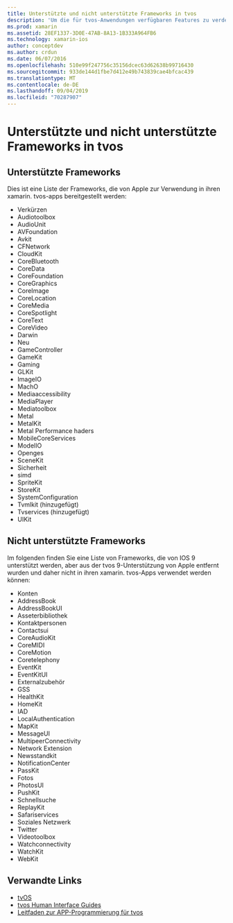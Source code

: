 ```yaml
---
title: Unterstützte und nicht unterstützte Frameworks in tvos
description: 'Um die für tvos-Anwendungen verfügbaren Features zu verdeutlichen, bietet dieses Dokument zwei Listen von Apple-Frameworks: die von tvos unterstützten und die von tvos nicht unterstützten Features.'
ms.prod: xamarin
ms.assetid: 28EF1337-3D0E-47AB-8A13-1B333A964FB6
ms.technology: xamarin-ios
author: conceptdev
ms.author: crdun
ms.date: 06/07/2016
ms.openlocfilehash: 510e99f247756c35156dcec63d62638b99716430
ms.sourcegitcommit: 933de144d1fbe7d412e49b743839cae4bfcac439
ms.translationtype: MT
ms.contentlocale: de-DE
ms.lasthandoff: 09/04/2019
ms.locfileid: "70287907"
---
```

# <a name="supported-and-unsupported-frameworks-in-tvos"></a>Unterstützte und nicht unterstützte Frameworks in tvos

<a name="Supported-Frameworks" />

## <a name="supported-frameworks"></a>Unterstützte Frameworks

Dies ist eine Liste der Frameworks, die von Apple zur Verwendung in ihren xamarin. tvos-apps bereitgestellt werden:

- Verkürzen
- Audiotoolbox
- AudioUnit
- AVFoundation
- Avkit
- CFNetwork
- CloudKit
- CoreBluetooth
- CoreData
- CoreFoundation
- CoreGraphics
- CoreImage
- CoreLocation
- CoreMedia
- CoreSpotlight
- CoreText
- CoreVideo
- Darwin
- Neu
- GameController
- GameKit
- Gaming
- GLKit
- ImageIO
- MachO
- Mediaaccessibility
- MediaPlayer
- Mediatoolbox
- Metal
- MetalKit
- Metal Performance haders
- MobileCoreServices
- ModelIO
- Openges
- SceneKit
- Sicherheit
- simd
- SpriteKit
- StoreKit
- SystemConfiguration
- Tvmlkit (hinzugefügt)
- Tvservices (hinzugefügt)
- UIKit

<a name="Unsupported-Frameworks" />

## <a name="unsupported-frameworks"></a>Nicht unterstützte Frameworks

Im folgenden finden Sie eine Liste von Frameworks, die von IOS 9 unterstützt werden, aber aus der tvos 9-Unterstützung von Apple entfernt wurden und daher nicht in ihren xamarin. tvos-Apps verwendet werden können:

- Konten
- AddressBook
- AddressBookUI
- Asseterbibliothek
- Kontaktpersonen
- Contactsui
- CoreAudioKit
- CoreMIDI
- CoreMotion
- Coretelephony
- EventKit
- EventKitUI
- Externalzubehör
- GSS
- HealthKit
- HomeKit
- IAD
- LocalAuthentication
- MapKit
- MessageUI
- MultipeerConnectivity
- Network Extension
- Newsstandkit
- NotificationCenter
- PassKit
- Fotos
- PhotosUI
- PushKit
- Schnellsuche
- ReplayKit
- Safariservices
- Soziales Netzwerk
- Twitter
- Videotoolbox
- Watchconnectivity
- WatchKit
- WebKit



## <a name="related-links"></a>Verwandte Links

- [tvOS](https://developer.apple.com/tvos/)
- [tvos Human Interface Guides](https://developer.apple.com/tvos/human-interface-guidelines/)
- [Leitfaden zur APP-Programmierung für tvos](https://developer.apple.com/library/prerelease/tvos/documentation/General/Conceptual/AppleTV_PG/)
